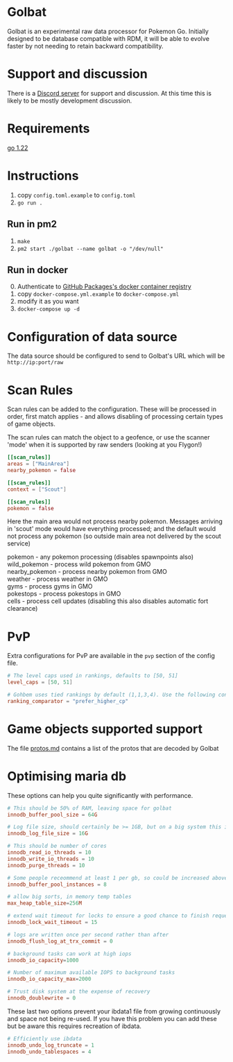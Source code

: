 # Golbat

Golbat is an experimental raw data processor for Pokemon Go.
Initially designed to be database compatible with RDM, it will
be able to evolve faster by not needing to retain backward
compatibility.

# Support and discussion

There is a [Discord server](https://discord.gg/Vjze47qchG) for support and discussion.
At this time this is likely to be mostly development discussion.

# Requirements

[go 1.22](https://go.dev/doc/install)

# Instructions

1. copy `config.toml.example` to `config.toml`
2. `go run .`

## Run in pm2

1. `make` 
2. `pm2 start ./golbat --name golbat -o "/dev/null"`

## Run in docker

0. Authenticate to [GitHub Packages's docker container registry](https://docs.github.com/en/packages/working-with-a-github-packages-registry/working-with-the-container-registry)
1. copy `docker-compose.yml.example` to `docker-compose.yml`
2. modify it as you want
3. `docker-compose up -d`

# Configuration of data source

The data source should be configured to send to Golbat's 
URL which will be `http://ip:port/raw`

# Scan Rules

Scan rules can be added to the configuration. These will be processed in order, first match applies - and allows disabling of processing certain types of game objects.

The scan rules can match the object to a geofence, or use the scanner 'mode' when it is supported by raw senders (looking at you Flygon!)

```toml
[[scan_rules]]
areas = ["MainArea"]
nearby_pokemon = false

[[scan_rules]]
context = ["Scout"]

[[scan_rules]]
pokemon = false
```

Here the main area would not process nearby pokemon. Messages arriving in 'scout' mode would have everything processed; and the default would not process any pokemon (so outside main area not delivered by the scout service)

pokemon - any pokemon processing (disables spawnpoints also)  
wild_pokemon - process wild pokemon from GMO  
nearby_pokemon - process nearby pokemon from GMO  
weather - process weather in GMO  
gyms - process gyms in GMO  
pokestops - process pokestops in GMO  
cells - process cell updates (disabling this also disables automatic fort clearance)

# PvP
Extra configurations for PvP are available in the `pvp` section of the config file.

```toml
# The level caps used in rankings, defaults to [50, 51]
level_caps = [50, 51]

# Gohbem uses tied rankings by default (1,1,3,4). Use the following config option to eliminate tied rankings (1,2,3,4,5) and align to external PvP Calculators like GO Stadium and PvP IVs
ranking_comparator = "prefer_higher_cp"
```

# Game objects supported support

The file [protos.md](protos.md) contains a list of the protos that are decoded by Golbat

# Optimising maria db

These options can help you quite significantly with performance.

```toml
# This should be 50% of RAM, leaving space for golbat
innodb_buffer_pool_size = 64G

# Log file size, should certainly be >= 1GB, but on a big system this is more appropriate
innodb_log_file_size = 16G

# This should be number of cores
innodb_read_io_threads = 10
innodb_write_io_threads = 10
innodb_purge_threads = 10

# Some people receommend at least 1 per gb, so could be increased above
innodb_buffer_pool_instances = 8

# allow big sorts, in memory temp tables
max_heap_table_size=256M

# extend wait timeout for locks to ensure a good chance to finish requests
innodb_lock_wait_timeout = 15

# logs are written once per second rather than after
innodb_flush_log_at_trx_commit = 0

# background tasks can work at high iops
innodb_io_capacity=1000

# Number of maximum available IOPS to background tasks
innodb_io_capacity_max=2000

# Trust disk system at the expense of recovery
innodb_doublewrite = 0
```

These last two options prevent your ibdata1 file from growing continuously
and space not being re-used.  If you have this problem you can add these but
be aware this requires recreation of ibdata.

```toml
# Efficiently use ibdata
innodb_undo_log_truncate = 1
innodb_undo_tablespaces = 4
```
